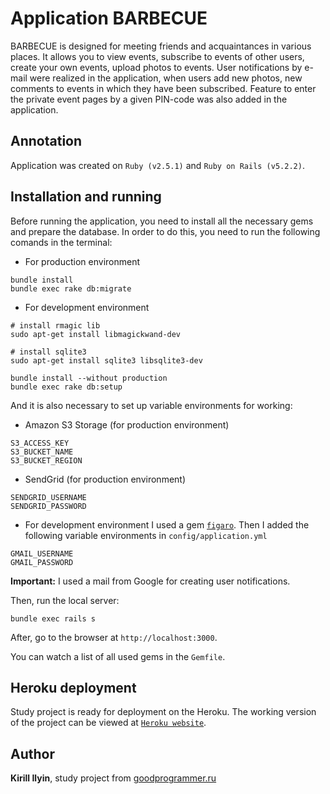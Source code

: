 # Application BARBECUE

BARBECUE is designed for meeting friends and acquaintances in various places. It allows you to view events, subscribe to events of other users, create your own events, upload photos to events. User notifications by e-mail were realized in the application, when users add new photos, new comments to events in which they have been subscribed. Feature to enter the private event pages by a given PIN-code was also added in the application.


## Annotation

Application was created on `Ruby (v2.5.1)` and `Ruby on Rails (v5.2.2)`.

## Installation and running

Before running the application, you need to install all the necessary gems and prepare the database. In order to do this, you need to run the following comands in the terminal:

* For production environment

```
bundle install
bundle exec rake db:migrate
```

* For development environment

```
# install rmagic lib
sudo apt-get install libmagickwand-dev

# install sqlite3
sudo apt-get install sqlite3 libsqlite3-dev

bundle install --without production
bundle exec rake db:setup
```

And it is also necessary to set up variable environments for working:

* Amazon S3 Storage (for production environment)

```
S3_ACCESS_KEY
S3_BUCKET_NAME
S3_BUCKET_REGION
```

* SendGrid (for production environment)

```
SENDGRID_USERNAME
SENDGRID_PASSWORD
```

* For development environment I used a gem [`figaro`](https://github.com/laserlemon/figaro). Then I added the following variable environments in `config/application.yml`

```
GMAIL_USERNAME
GMAIL_PASSWORD
```

**Important:** I used a mail from Google for creating user notifications.

Then, run the local server:
```
bundle exec rails s
```

After, go to the browser at `http://localhost:3000`.

You can watch a list of all used gems in the `Gemfile`.

## Heroku deployment

Study project is ready for deployment on the Heroku. The working version of the project can be viewed at [`Heroku website`](https://cuurjol-bbq.herokuapp.com/).

## Author

**Kirill Ilyin**, study project from [goodprogrammer.ru](https://goodprogrammer.ru/)
